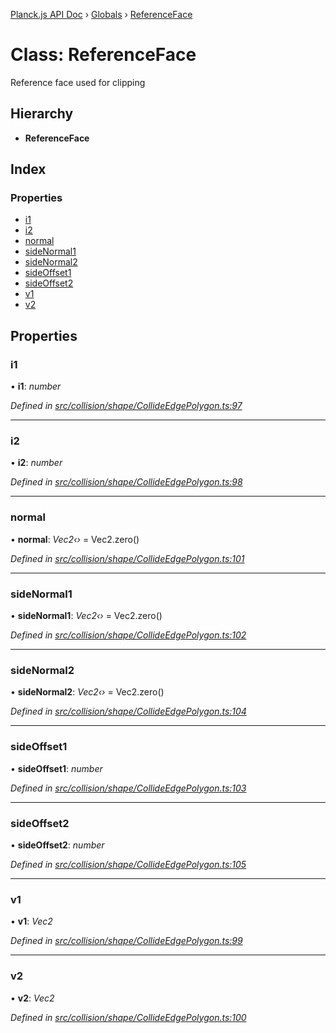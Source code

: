 [Planck.js API Doc](../README.md) › [Globals](../globals.md) › [ReferenceFace](referenceface.md)

# Class: ReferenceFace

Reference face used for clipping

## Hierarchy

* **ReferenceFace**

## Index

### Properties

* [i1](referenceface.md#i1)
* [i2](referenceface.md#i2)
* [normal](referenceface.md#normal)
* [sideNormal1](referenceface.md#sidenormal1)
* [sideNormal2](referenceface.md#sidenormal2)
* [sideOffset1](referenceface.md#sideoffset1)
* [sideOffset2](referenceface.md#sideoffset2)
* [v1](referenceface.md#v1)
* [v2](referenceface.md#v2)

## Properties

###  i1

• **i1**: *number*

*Defined in [src/collision/shape/CollideEdgePolygon.ts:97](https://github.com/shakiba/planck.js/blob/6a5d3be/src/collision/shape/CollideEdgePolygon.ts#L97)*

___

###  i2

• **i2**: *number*

*Defined in [src/collision/shape/CollideEdgePolygon.ts:98](https://github.com/shakiba/planck.js/blob/6a5d3be/src/collision/shape/CollideEdgePolygon.ts#L98)*

___

###  normal

• **normal**: *Vec2‹›* = Vec2.zero()

*Defined in [src/collision/shape/CollideEdgePolygon.ts:101](https://github.com/shakiba/planck.js/blob/6a5d3be/src/collision/shape/CollideEdgePolygon.ts#L101)*

___

###  sideNormal1

• **sideNormal1**: *Vec2‹›* = Vec2.zero()

*Defined in [src/collision/shape/CollideEdgePolygon.ts:102](https://github.com/shakiba/planck.js/blob/6a5d3be/src/collision/shape/CollideEdgePolygon.ts#L102)*

___

###  sideNormal2

• **sideNormal2**: *Vec2‹›* = Vec2.zero()

*Defined in [src/collision/shape/CollideEdgePolygon.ts:104](https://github.com/shakiba/planck.js/blob/6a5d3be/src/collision/shape/CollideEdgePolygon.ts#L104)*

___

###  sideOffset1

• **sideOffset1**: *number*

*Defined in [src/collision/shape/CollideEdgePolygon.ts:103](https://github.com/shakiba/planck.js/blob/6a5d3be/src/collision/shape/CollideEdgePolygon.ts#L103)*

___

###  sideOffset2

• **sideOffset2**: *number*

*Defined in [src/collision/shape/CollideEdgePolygon.ts:105](https://github.com/shakiba/planck.js/blob/6a5d3be/src/collision/shape/CollideEdgePolygon.ts#L105)*

___

###  v1

• **v1**: *Vec2*

*Defined in [src/collision/shape/CollideEdgePolygon.ts:99](https://github.com/shakiba/planck.js/blob/6a5d3be/src/collision/shape/CollideEdgePolygon.ts#L99)*

___

###  v2

• **v2**: *Vec2*

*Defined in [src/collision/shape/CollideEdgePolygon.ts:100](https://github.com/shakiba/planck.js/blob/6a5d3be/src/collision/shape/CollideEdgePolygon.ts#L100)*

